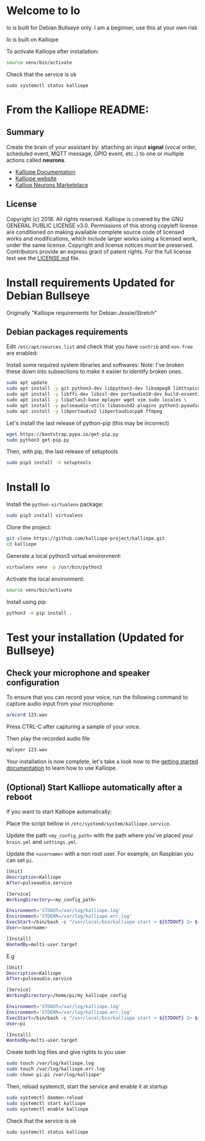 # Welcome to Io
Io is built for Debian Bullseye only.
I am a beginner, use this at your own risk

Io is built on Kalliope

To activate Kalliope after installation:
```bash
source venv/bin/activate
```

Check that the service is ok
```
sudo systemctl status kalliope
```

# From the Kalliope README:
## Summary
Create the brain of your assistant by:
attaching an input **signal** (vocal order, scheduled event, MQTT message, GPIO event, etc..) to one or multiple actions called **neurons**.
- [Kalliope Documentation](https://kalliope-project.github.io/kalliope/)
- [Kalliope website](https://kalliope-project.github.io/)
- [Kallioe Neurons Marketplace](https://kalliope-project.github.io/neurons_marketplace.html)

## License
Copyright (c) 2018. All rights reserved. Kalliope is covered by the  GNU GENERAL PUBLIC LICENSE v3.0. Permissions of this strong copyleft license are conditioned on making available complete source code of licensed works and modifications, which include larger works using a licensed work, under the same license. Copyright and license notices must be preserved. Contributors provide an express grant of patent rights. For the full license text see the [LICENSE.md](LICENSE.md) file.


# Install requirements Updated for Debian Bullseye

Originally "Kalliope requirements for Debian Jessie/Stretch"

## Debian packages requirements

Edit `/etc/apt/sources.list` and check that you have `contrib` and `non-free` are enabled:

Install some required system libraries and softwares:
Note: I've broken these down into subsections to make it easier to identify broken ones.

```bash
sudo apt update
sudo apt install -y git python3-dev libpython3-dev libsmpeg0 libttspico-utils flac \
sudo apt install -y libffi-dev libssl-dev portaudio19-dev build-essential \
sudo apt install -y libatlas3-base mplayer wget vim sudo locales \
sudo apt install -y pulseaudio-utils libasound2-plugins python3-pyaudio libasound2-dev \
sudo apt install -y libportaudio2 libportaudiocpp0 ffmpeg
```

Let's install the last release of python-pip (this may be incorrect)
```bash
wget https://bootstrap.pypa.io/get-pip.py
sudo python3 get-pip.py
```

Then, with pip, the last release of setuptools
```bash
sudo pip3 install -U setuptools
```

# Install Io

Install the `python-virtualenv` package:
```bash
sudo pip3 install virtualenv
```

Clone the project:
```bash
git clone https://github.com/kalliope-project/kalliope.git
cd kalliope
```

Generate a local python3 virtual environment:
```bash
virtualenv venv -p /usr/bin/python3
```

Activate the local environment:
```bash
source venv/bin/activate
```

Install using pip
```bash
python3 -m pip install .
```

# Test your installation (Updated for Bullseye)

## Check your microphone and speaker configuration

To ensure that you can record your voice, run the following command to capture audio input from your microphone:
```bash
arecord 123.wav
```

Press CTRL-C after capturing a sample of your voice.

Then play the recorded audio file
```bash
mplayer 123.wav
```

Your installation is now complete, let's take a look now to the [getting started documentation](../getting-started.md) to learn how to use Kalliope.

## (Optional) Start Kalliope automatically after a reboot

If you want to start Kalliope automatically:

Place the script bellow in `/etc/systemd/system/kalliope.service`.

Update the path `<my_config_path>` with the path where you've placed your `brain.yml` and `settings.yml`.

Update the `<username>` with a non root user. For example, on Raspbian you can set `pi`.

```bash
[Unit]
Description=Kalliope
After=pulseaudio.service

[Service]
WorkingDirectory=<my_config_path>

Environment='STDOUT=/var/log/kalliope.log'
Environment='STDERR=/var/log/kalliope.err.log'
ExecStart=/bin/bash -c "/usr/local/bin/kalliope start > ${STDOUT} 2> ${STDERR}"
User=<username>

[Install]
WantedBy=multi-user.target
```

E.g
```bash
[Unit]
Description=Kalliope
After=pulseaudio.service

[Service]
WorkingDirectory=/home/pi/my_kalliope_config

Environment='STDOUT=/var/log/kalliope.log'
Environment='STDERR=/var/log/kalliope.err.log'
ExecStart=/bin/bash -c "/usr/local/bin/kalliope start > ${STDOUT} 2> ${STDERR}"
User=pi

[Install]
WantedBy=multi-user.target
```

Create both log files and give rights to you user
```bash
sudo touch /var/log/kalliope.log
sudo touch /var/log/kalliope.err.log
sudo chown pi:pi /var/log/kalliope*
```

Then, reload systemctl, start the service and enable it at startup
```bash
sudo systemctl daemon-reload
sudo systemctl start kalliope
sudo systemctl enable kalliope
```

Check that the service is ok
```
sudo systemctl status kalliope
```

